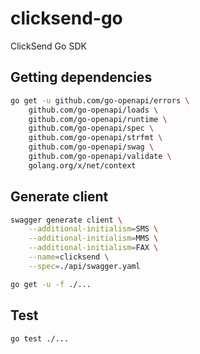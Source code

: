 # clicksend-go

ClickSend Go SDK

## Getting dependencies

```sh
go get -u github.com/go-openapi/errors \
    github.com/go-openapi/loads \
    github.com/go-openapi/runtime \
    github.com/go-openapi/spec \
    github.com/go-openapi/strfmt \
    github.com/go-openapi/swag \
    github.com/go-openapi/validate \
    golang.org/x/net/context
```

## Generate client

```sh
swagger generate client \
    --additional-initialism=SMS \
    --additional-initialism=MMS \
    --additional-initialism=FAX \
    --name=clicksend \
    --spec=./api/swagger.yaml

go get -u -f ./...
```

## Test

```sh
go test ./...
```
